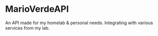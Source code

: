 # MarioVerdeAPI
An API made for my homelab &amp; personal needs. Integrating with various services from my lab.
